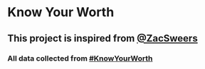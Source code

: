 # Know Your Worth

## This project is inspired from [@ZacSweers](https://twitter.com/ZacSweers/status/1228205724255154177)
### All data collected from [#KnowYourWorth](https://twitter.com/search?q=%23KnowYourWorth&src=typeahead_click)
